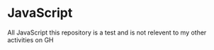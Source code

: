 # JavaScript
All JavaScript 
this repository is a test and is not relevent to my other activities on GH
